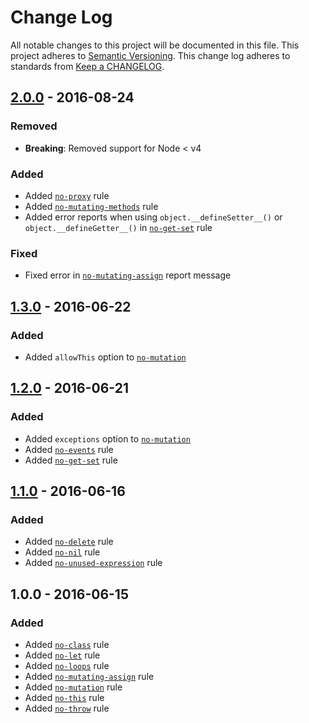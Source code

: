 # Change Log
All notable changes to this project will be documented in this file.
This project adheres to [Semantic Versioning](http://semver.org/).
This change log adheres to standards from [Keep a CHANGELOG](http://keepachangelog.com).

## [2.0.0] - 2016-08-24
### Removed
- **Breaking**: Removed support for Node < v4

### Added
- Added [`no-proxy`] rule
- Added [`no-mutating-methods`] rule
- Added error reports when using `object.__defineSetter__()` or `object.__defineGetter__()` in [`no-get-set`] rule

### Fixed
- Fixed error in [`no-mutating-assign`] report message

## [1.3.0] - 2016-06-22
### Added
- Added `allowThis` option to [`no-mutation`]

## [1.2.0] - 2016-06-21
### Added
- Added `exceptions` option to [`no-mutation`]
- Added [`no-events`] rule
- Added [`no-get-set`] rule

## [1.1.0] - 2016-06-16
### Added
- Added [`no-delete`] rule
- Added [`no-nil`] rule
- Added [`no-unused-expression`] rule

## 1.0.0 - 2016-06-15
### Added
- Added [`no-class`] rule
- Added [`no-let`] rule
- Added [`no-loops`] rule
- Added [`no-mutating-assign`] rule
- Added [`no-mutation`] rule
- Added [`no-this`] rule
- Added [`no-throw`] rule

[Unreleased]: https://github.com/jfmengels/eslint-plugin-fp/compare/v2.0.0...master
[2.0.0]: https://github.com/jfmengels/eslint-plugin-fp/compare/v1.3.0...v2.0.0
[1.3.0]: https://github.com/jfmengels/eslint-plugin-fp/compare/v1.2.0...v1.3.0
[1.2.0]: https://github.com/jfmengels/eslint-plugin-fp/compare/v1.1.0...v1.2.0
[1.1.0]: https://github.com/jfmengels/eslint-plugin-fp/compare/v1.0.0...v1.1.0

[`no-class`]: ./docs/rules/no-class.md
[`no-delete`]: ./docs/rules/no-delete.md
[`no-events`]: ./docs/rules/no-events.md
[`no-get-set`]: ./docs/rules/no-get-set.md
[`no-let`]: ./docs/rules/no-let.md
[`no-loops`]: ./docs/rules/no-loops.md
[`no-mutating-assign`]: ./docs/rules/no-mutating-assign.md
[`no-mutating-methods`]: ./docs/rules/no-mutating-methods.md
[`no-mutation`]: ./docs/rules/no-mutation.md
[`no-nil`]: ./docs/rules/no-nil.md
[`no-proxy`]: ./docs/rules/no-proxy.md
[`no-this`]: ./docs/rules/no-this.md
[`no-throw`]: ./docs/rules/no-throw.md
[`no-unused-expression`]: ./docs/rules/no-unused-expression.md
